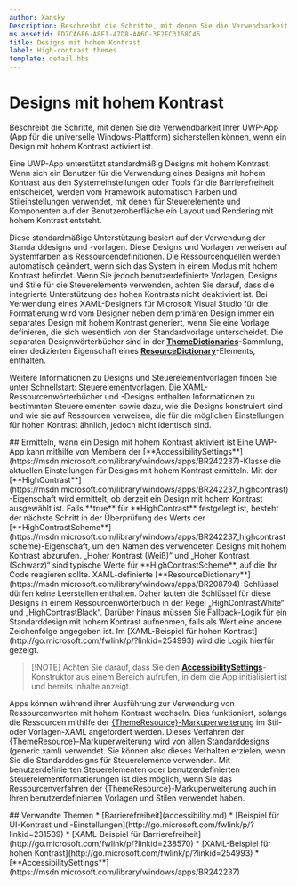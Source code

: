 ```yaml
---
author: Xansky
Description: Beschreibt die Schritte, mit denen Sie die Verwendbarkeit Ihrer UWP-App (App für die universelle Windows-Plattform) sicherstellen können, wenn ein Design mit hohem Kontrast aktiviert ist.
ms.assetid: FD7CA6F6-A8F1-47D8-AA6C-3F2EC3168C45
title: Designs mit hohem Kontrast
label: High-contrast themes
template: detail.hbs
---
```


# Designs mit hohem Kontrast  



Beschreibt die Schritte, mit denen Sie die Verwendbarkeit Ihrer UWP-App (App für die universelle Windows-Plattform) sicherstellen können, wenn ein Design mit hohem Kontrast aktiviert ist.

Eine UWP-App unterstützt standardmäßig Designs mit hohem Kontrast. Wenn sich ein Benutzer für die Verwendung eines Designs mit hohem Kontrast aus den Systemeinstellungen oder Tools für die Barrierefreiheit entscheidet, werden vom Framework automatisch Farben und Stileinstellungen verwendet, mit denen für Steuerelemente und Komponenten auf der Benutzeroberfläche ein Layout und Rendering mit hohem Kontrast entsteht.

Diese standardmäßige Unterstützung basiert auf der Verwendung der Standarddesigns und -vorlagen. Diese Designs und Vorlagen verweisen auf Systemfarben als Ressourcendefinitionen. Die Ressourcenquellen werden automatisch geändert, wenn sich das System in einem Modus mit hohem Kontrast befindet. Wenn Sie jedoch benutzerdefinierte Vorlagen, Designs und Stile für die Steuerelemente verwenden, achten Sie darauf, dass die integrierte Unterstützung des hohen Kontrasts nicht deaktiviert ist. Bei Verwendung eines XAML-Designers für Microsoft Visual Studio für die Formatierung wird vom Designer neben dem primären Design immer ein separates Design mit hohem Kontrast generiert, wenn Sie eine Vorlage definieren, die sich wesentlich von der Standardvorlage unterscheidet. Die separaten Designwörterbücher sind in der [**ThemeDictionaries**](https://msdn.microsoft.com/library/windows/apps/BR208807)-Sammlung, einer dedizierten Eigenschaft eines [**ResourceDictionary**](https://msdn.microsoft.com/library/windows/apps/BR208794)-Elements, enthalten.

Weitere Informationen zu Designs und Steuerelementvorlagen finden Sie unter [Schnellstart: Steuerelementvorlagen](https://msdn.microsoft.com/library/windows/apps/xaml/Hh465374). Die XAML-Ressourcenwörterbücher und -Designs enthalten Informationen zu bestimmten Steuerelementen sowie dazu, wie die Designs konstruiert sind und wie sie auf Ressourcen verweisen, die für die möglichen Einstellungen für hohen Kontrast ähnlich, jedoch nicht identisch sind.

<span id="Detecting_when_a_high-contrast_theme_is_enabled"/>
<span id="detecting_when_a_high-contrast_theme_is_enabled"/>
<span id="DETECTING_WHEN_A_HIGH-CONTRAST_THEME_IS_ENABLED"/>
## Ermitteln, wann ein Design mit hohem Kontrast aktiviert ist  
Eine UWP-App kann mithilfe von Membern der [**AccessibilitySettings**](https://msdn.microsoft.com/library/windows/apps/BR242237)-Klasse die aktuellen Einstellungen für Designs mit hohem Kontrast ermitteln. Mit der [**HighContrast**](https://msdn.microsoft.com/library/windows/apps/BR242237_highcontrast)-Eigenschaft wird ermittelt, ob derzeit ein Design mit hohem Kontrast ausgewählt ist. Falls **true** für **HighContrast** festgelegt ist, besteht der nächste Schritt in der Überprüfung des Werts der [**HighContrastScheme**](https://msdn.microsoft.com/library/windows/apps/BR242237_highcontrastscheme)-Eigenschaft, um den Namen des verwendeten Designs mit hohem Kontrast abzurufen. „Hoher Kontrast (Weiß)“ und „Hoher Kontrast (Schwarz)“ sind typische Werte für **HighContrastScheme**, auf die Ihr Code reagieren sollte. XAML-definierte [**ResourceDictionary**](https://msdn.microsoft.com/library/windows/apps/BR208794)-Schlüssel dürfen keine Leerstellen enthalten. Daher lauten die Schlüssel für diese Designs in einem Ressourcenwörterbuch in der Regel „HighContrastWhite“ und „HighContrastBlack“. Darüber hinaus müssen Sie Fallback-Logik für ein Standarddesign mit hohem Kontrast aufnehmen, falls als Wert eine andere Zeichenfolge angegeben ist. Im [XAML-Beispiel für hohen Kontrast](http://go.microsoft.com/fwlink/p/?linkid=254993) wird die Logik hierfür gezeigt.

> [!NOTE] Achten Sie darauf, dass Sie den [**AccessibilitySettings**](https://msdn.microsoft.com/library/windows/apps/BR242237)-Konstruktor aus einem Bereich aufrufen, in dem die App initialisiert ist und bereits Inhalte anzeigt.

Apps können während ihrer Ausführung zur Verwendung von Ressourcenwerten mit hohem Kontrast wechseln. Dies funktioniert, solange die Ressourcen mithilfe der [{ThemeResource}-Markuperweiterung](https://msdn.microsoft.com/library/windows/apps/Mt185591) im Stil- oder Vorlagen-XAML angefordert werden. Dieses Verfahren der {ThemeResource}-Markuperweiterung wird von allen Standarddesigns (generic.xaml) verwendet. Sie können also dieses Verhalten erzielen, wenn Sie die Standarddesigns für Steuerelemente verwenden. Mit benutzerdefinierten Steuerelementen oder benutzerdefinierten Steuerelementformatierungen ist dies möglich, wenn Sie das Ressourcenverfahren der {ThemeResource}-Markuperweiterung auch in Ihren benutzerdefinierten Vorlagen und Stilen verwendet haben.

<span id="related_topics"/>
## Verwandte Themen  
* [Barrierefreiheit](accessibility.md)
* [Beispiel für UI-Kontrast und -Einstellungen](http://go.microsoft.com/fwlink/p/?linkid=231539)
* [XAML-Beispiel für Barrierefreiheit](http://go.microsoft.com/fwlink/p/?linkid=238570)
* [XAML-Beispiel für hohen Kontrast](http://go.microsoft.com/fwlink/p/?linkid=254993)
* [**AccessibilitySettings**](https://msdn.microsoft.com/library/windows/apps/BR242237)


<!--HONumber=May16_HO2-->


